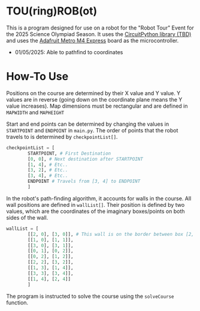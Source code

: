 # TOU(ring)ROB(ot)

This is a program designed for use on a robot for the "Robot Tour" Event for the 2025 Science Olympiad Season. It uses the [CircuitPython library (TBD)](https://circuitpython.org/) and uses the [Adafruit Metro M4 Express](https://www.adafruit.com/product/3382) board as the microcontroller.

- 01/05/2025: Able to pathfind to coordinates

# How-To Use

Positions on the course are determined by their X value and Y value. Y values are in reverse (going down on the coordinate plane means the Y value increases). Map dimensions must be rectangular and are defined in `MAPWIDTH` and `MAPHEIGHT`

Start and end points can be determined by changing the values in `STARTPOINT` and `ENDPOINT` in `main.py`. The order of points that the robot travels to is determined by `checkpointList[]`.

```python
checkpointList = [
        STARTPOINT, # First Destination
        [0, 0], # Next destination after STARTPOINT
        [1, 4], # Etc..
        [3, 2], # Etc..
        [3, 4], # Etc..
        ENDPOINT # Travels from [3, 4] to ENDPOINT
        ]
```

In the robot's path-finding algorithm, it accounts for walls in the course. All wall positions are defined in `wallList[]`. Their position is defined by two values, which are the coordinates of the imaginary boxes/points on both sides of the wall.

```python
wallList = [
        [[2, 0], [3, 0]], # This wall is on the border between box [2, 0] and [3, 0]
        [[1, 0], [1, 1]],
        [[3, 0], [3, 1]],
        [[0, 1], [0, 2]],
        [[0, 2], [1, 2]],
        [[2, 2], [3, 2]],
        [[1, 3], [1, 4]],
        [[3, 3], [3, 4]],
        [[1, 4], [2, 4]]
        ]

```

The program is instructed to solve the course using the `solveCourse` function.
